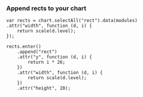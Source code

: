 ### Append rects to your chart

    var rects = chart.selectAll("rect").data(modules)
    .attr("width", function (d, i) {
        return scale(d.level);
    });

    rects.enter()
        .append("rect")
        .attr("y", function (d, i) {
            return i * 26;
        })
        .attr("width", function (d, i) {
            return scale(d.level);
        })
        .attr("height", 20);
